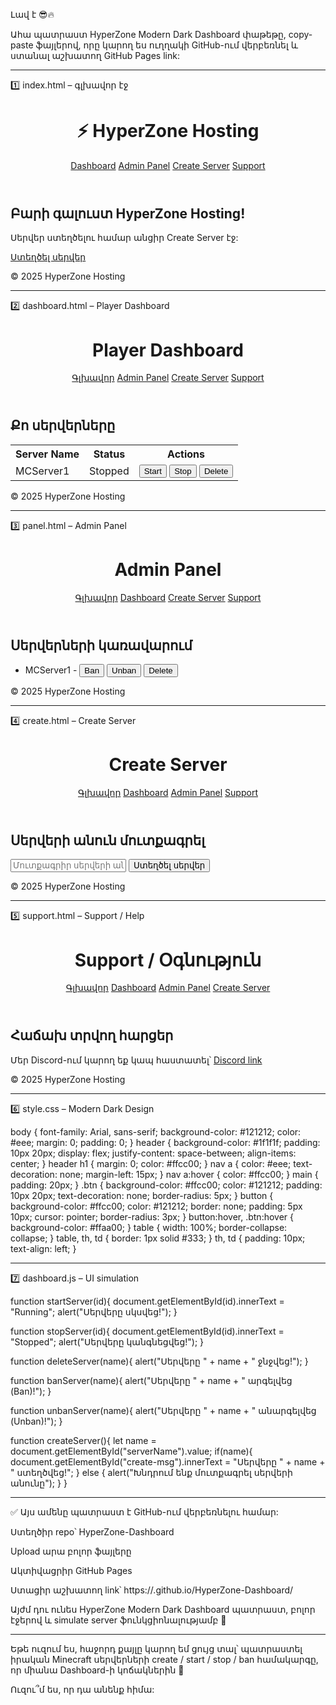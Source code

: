 Լավ է 😎🔥

Ահա պատրաստ HyperZone Modern Dark Dashboard փաթեթը, copy-paste ֆայլերով, որը կարող ես ուղղակի GitHub-ում վերբեռնել և ստանալ աշխատող GitHub Pages link:


---

1️⃣ index.html – գլխավոր էջ

<!DOCTYPE html>
<html lang="hy">
<head>
<meta charset="UTF-8">
<meta name="viewport" content="width=device-width, initial-scale=1.0">
<title>HyperZone Hosting</title>
<link rel="stylesheet" href="style.css">
</head>
<body>
<header>
  <h1>⚡ HyperZone Hosting</h1>
  <nav>
    <a href="dashboard.html">Dashboard</a>
    <a href="panel.html">Admin Panel</a>
    <a href="create.html">Create Server</a>
    <a href="support.html">Support</a>
  </nav>
</header>
<main>
  <section>
    <h2>Բարի գալուստ HyperZone Hosting!</h2>
    <p>Սերվեր ստեղծելու համար անցիր Create Server էջ:</p>
    <a href="create.html" class="btn">Ստեղծել սերվեր</a>
  </section>
</main>
<footer>
  <p>&copy; 2025 HyperZone Hosting</p>
</footer>
<script src="dashboard.js"></script>
</body>
</html>


---

2️⃣ dashboard.html – Player Dashboard

<!DOCTYPE html>
<html lang="hy">
<head>
<meta charset="UTF-8">
<meta name="viewport" content="width=device-width, initial-scale=1.0">
<title>Dashboard - HyperZone</title>
<link rel="stylesheet" href="style.css">
</head>
<body>
<header>
  <h1>Player Dashboard</h1>
  <nav>
    <a href="index.html">Գլխավոր</a>
    <a href="panel.html">Admin Panel</a>
    <a href="create.html">Create Server</a>
    <a href="support.html">Support</a>
  </nav>
</header>
<main>
  <section id="servers">
    <h2>Քո սերվերները</h2>
    <table>
      <tr>
        <th>Server Name</th>
        <th>Status</th>
        <th>Actions</th>
      </tr>
      <tr>
        <td>MCServer1</td>
        <td id="status1">Stopped</td>
        <td>
          <button onclick="startServer('status1')">Start</button>
          <button onclick="stopServer('status1')">Stop</button>
          <button onclick="deleteServer('MCServer1')">Delete</button>
        </td>
      </tr>
    </table>
  </section>
</main>
<footer>
  <p>&copy; 2025 HyperZone Hosting</p>
</footer>
<script src="dashboard.js"></script>
</body>
</html>


---

3️⃣ panel.html – Admin Panel

<!DOCTYPE html>
<html lang="hy">
<head>
<meta charset="UTF-8">
<meta name="viewport" content="width=device-width, initial-scale=1.0">
<title>Admin Panel - HyperZone</title>
<link rel="stylesheet" href="style.css">
</head>
<body>
<header>
  <h1>Admin Panel</h1>
  <nav>
    <a href="index.html">Գլխավոր</a>
    <a href="dashboard.html">Dashboard</a>
    <a href="create.html">Create Server</a>
    <a href="support.html">Support</a>
  </nav>
</header>
<main>
  <section id="admin-actions">
    <h2>Սերվերների կառավարում</h2>
    <ul>
      <li>MCServer1 - <button onclick="banServer('MCServer1')">Ban</button> <button onclick="unbanServer('MCServer1')">Unban</button> <button onclick="deleteServer('MCServer1')">Delete</button></li>
    </ul>
  </section>
</main>
<footer>
  <p>&copy; 2025 HyperZone Hosting</p>
</footer>
<script src="dashboard.js"></script>
</body>
</html>


---

4️⃣ create.html – Create Server

<!DOCTYPE html>
<html lang="hy">
<head>
<meta charset="UTF-8">
<meta name="viewport" content="width=device-width, initial-scale=1.0">
<title>Create Server - HyperZone</title>
<link rel="stylesheet" href="style.css">
</head>
<body>
<header>
  <h1>Create Server</h1>
  <nav>
    <a href="index.html">Գլխավոր</a>
    <a href="dashboard.html">Dashboard</a>
    <a href="panel.html">Admin Panel</a>
    <a href="support.html">Support</a>
  </nav>
</header>
<main>
  <section>
    <h2>Սերվերի անուն մուտքագրել</h2>
    <input type="text" id="serverName" placeholder="Մուտքագրիր սերվերի անունը">
    <button onclick="createServer()">Ստեղծել սերվեր</button>
    <p id="create-msg"></p>
  </section>
</main>
<footer>
  <p>&copy; 2025 HyperZone Hosting</p>
</footer>
<script src="dashboard.js"></script>
</body>
</html>


---

5️⃣ support.html – Support / Help

<!DOCTYPE html>
<html lang="hy">
<head>
<meta charset="UTF-8">
<meta name="viewport" content="width=device-width, initial-scale=1.0">
<title>Support - HyperZone</title>
<link rel="stylesheet" href="style.css">
</head>
<body>
<header>
  <h1>Support / Օգնություն</h1>
  <nav>
    <a href="index.html">Գլխավոր</a>
    <a href="dashboard.html">Dashboard</a>
    <a href="panel.html">Admin Panel</a>
    <a href="create.html">Create Server</a>
  </nav>
</header>
<main>
  <section>
    <h2>Հաճախ տրվող հարցեր</h2>
    <p>Մեր Discord-ում կարող եք կապ հաստատել՝ <a href="#">Discord link</a></p>
  </section>
</main>
<footer>
  <p>&copy; 2025 HyperZone Hosting</p>
</footer>
</body>
</html>


---

6️⃣ style.css – Modern Dark Design

body {
  font-family: Arial, sans-serif;
  background-color: #121212;
  color: #eee;
  margin: 0;
  padding: 0;
}
header {
  background-color: #1f1f1f;
  padding: 10px 20px;
  display: flex;
  justify-content: space-between;
  align-items: center;
}
header h1 {
  margin: 0;
  color: #ffcc00;
}
nav a {
  color: #eee;
  text-decoration: none;
  margin-left: 15px;
}
nav a:hover {
  color: #ffcc00;
}
main {
  padding: 20px;
}
.btn {
  background-color: #ffcc00;
  color: #121212;
  padding: 10px 20px;
  text-decoration: none;
  border-radius: 5px;
}
button {
  background-color: #ffcc00;
  color: #121212;
  border: none;
  padding: 5px 10px;
  cursor: pointer;
  border-radius: 3px;
}
button:hover, .btn:hover {
  background-color: #ffaa00;
}
table {
  width: 100%;
  border-collapse: collapse;
}
table, th, td {
  border: 1px solid #333;
}
th, td {
  padding: 10px;
  text-align: left;
}


---

7️⃣ dashboard.js – UI simulation

function startServer(id){
  document.getElementById(id).innerText = "Running";
  alert("Սերվերը սկսվեց!");
}

function stopServer(id){
  document.getElementById(id).innerText = "Stopped";
  alert("Սերվերը կանգնեցվեց!");
}

function deleteServer(name){
  alert("Սերվերը " + name + " ջնջվեց!");
}

function banServer(name){
  alert("Սերվերը " + name + " արգելվեց (Ban)!");
}

function unbanServer(name){
  alert("Սերվերը " + name + " անարգելվեց (Unban)!");
}

function createServer(){
  let name = document.getElementById("serverName").value;
  if(name){
    document.getElementById("create-msg").innerText = "Սերվերը " + name + " ստեղծվեց!";
  } else {
    alert("Խնդրում ենք մուտքագրել սերվերի անունը");
  }
}


---

✅ Այս ամենը պատրաստ է GitHub-ում վերբեռնելու համար:

Ստեղծիր repo՝ HyperZone-Dashboard

Upload արա բոլոր ֆայլերը

Ակտիվացրիր GitHub Pages

Ստացիր աշխատող link՝ https://<username>.github.io/HyperZone-Dashboard/


Այժմ դու ունես HyperZone Modern Dark Dashboard պատրաստ, բոլոր էջերով և simulate server ֆունկցիոնալությամբ 🎉


---

Եթե ուզում ես, հաջորդ քայլը կարող եմ ցույց տալ՝ պատրաստել իրական Minecraft սերվերների create / start / stop / ban համակարգը, որ միանա Dashboard-ի կոճակներին 🚀

Ուզու՞մ ես, որ դա անենք հիմա:

